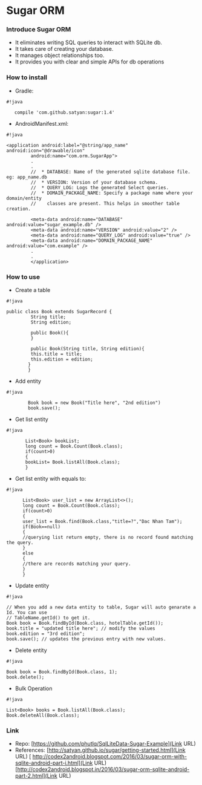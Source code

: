 # Sugar ORM #

### Introduce Sugar ORM ###

* It eliminates writing SQL queries to interact with SQLite db.
* It takes care of creating your database.
* It manages object relationships too.
* It provides you with clear and simple APIs for db operations

### How to install ###

* Gradle:
   
      
```
#!java

   compile 'com.github.satyan:sugar:1.4'
```



* AndroidManifest.xml:
        
         
```
#!java

<application android:label="@string/app_name" android:icon="@drawable/icon"
         android:name="com.orm.SugarApp">
         .
         .
         //  * DATABASE: Name of the generated sqlite database file. eg: app_name.db
         //  * VERSION: Version of your database schema.
         //  * QUERY_LOG: Logs the generated Select queries.
         //  * DOMAIN_PACKAGE_NAME: Specify a package name where your domain/entity             
         //    classes are present. This helps in smoother table creation.

         <meta-data android:name="DATABASE" android:value="sugar_example.db" />
         <meta-data android:name="VERSION" android:value="2" />
         <meta-data android:name="QUERY_LOG" android:value="true" />
         <meta-data android:name="DOMAIN_PACKAGE_NAME" android:value="com.example" />
         .
         .
         </application>
```


### How to use ###

* Create a table

         
```
#!java

public class Book extends SugarRecord {
         String title;
         String edition;

         public Book(){
         }

         public Book(String title, String edition){
         this.title = title;
         this.edition = edition;
        }
        }
```


* Add entity

       
```
#!java

        Book book = new Book("Title here", "2nd edition")
        book.save();
```

        
* Get list entity

       
```
#!java

       List<Book> bookList;  
       long count = Book.Count(Book.class);
       if(count>0)  
       {  
       bookList= Book.listAll(Book.class);  
       }  
```


* Get list entity with equals to:     
    

      
```
#!java

      List<Book> user_list = new ArrayList<>();
      long count = Book.Count(Book.class);
      if(count>0)  
      {  
      user_list = Book.find(Book.class,"title=?","Dac Nhan Tam");  
      if(Book==null)  
      {  
      //querying list return empty, there is no record found matching the query.  
      }  
      else  
      {  
      //there are records matching your query.   
      }  
      }  
```
 * Update entity


```
#!java

// When you add a new data entity to table, Sugar will auto genarate a Id. You can use
// TableName.getId() to get it. 
Book book = Book.findById(Book.class, hotelTable.getId());
book.title = "updated title here"; // modify the values
book.edition = "3rd edition";
book.save(); // updates the previous entry with new values.
```

 * Delete entity


```
#!java

Book book = Book.findById(Book.class, 1);
book.delete();
```
 
 * Bulk Operation


```
#!java

List<Book> books = Book.listAll(Book.class);
Book.deleteAll(Book.class);
```


### Link ###

* Repo: [https://github.com/phutlq/SqlLiteData-Sugar-Example](Link URL)
* References: [http://satyan.github.io/sugar/getting-started.html](Link URL)
             [ http://codex2android.blogspot.com/2016/03/sugar-orm-with-sqlite-android-part-i.html](Link URL)
              [http://codex2android.blogspot.in/2016/03/sugar-orm-sqlite-android-part-2.html](Link URL)
